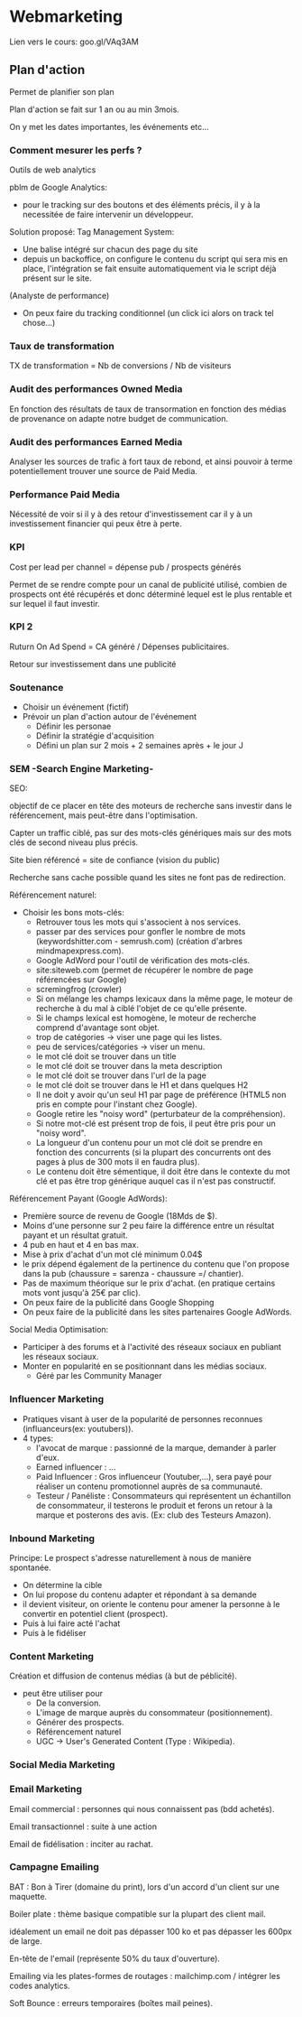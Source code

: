 # Webmarketing

Lien vers le cours: goo.gl/VAq3AM

## Plan d'action

Permet de planifier son plan 

Plan d'action se fait sur 1 an ou au min 3mois.

On y met les dates importantes, les événements etc...

### Comment mesurer les perfs ?

Outils de web analytics

pblm de Google Analytics:

- pour le tracking sur des boutons et des éléments précis, il y à la necessitée de faire intervenir un développeur.

Solution proposé: Tag Management System:

- Une balise intégré sur chacun des page du site
- depuis un backoffice, on configure le contenu du script qui sera mis en place, l'intégration se fait ensuite automatiquement via le script déjà présent sur le site.

(Analyste de performance)

- On peux faire du tracking conditionnel (un click ici alors on track tel chose...)

### Taux de transformation

TX de transformation = Nb de conversions / Nb de visiteurs

### Audit des performances Owned Media

En fonction des résultats de taux de transormation en fonction des médias de provenance on adapte notre budget de communication.

### Audit des performances Earned Media

Analyser les sources de trafic à fort taux de rebond, et ainsi pouvoir à terme potentiellement trouver une source de Paid Media.

### Performance Paid Media

Nécessité de voir si il y à des retour d'investissement car il y à un investissement financier qui peux être à perte.

### KPI

Cost per lead per channel = dépense pub / prospects générés

Permet de se rendre compte pour un canal de publicité utilisé, combien de prospects ont été récupérés et donc déterminé lequel est le plus rentable et sur lequel il faut investir.

### KPI 2

Ruturn On Ad Spend = CA généré / Dépenses publicitaires.

Retour sur investissement dans une publicité

### Soutenance

- Choisir un événement (fictif)
- Prévoir un plan d'action autour de l'événement
  - Définir les personae
  - Définir la stratégie d'acquisition
  - Défini un plan sur 2 mois + 2 semaines après + le jour J

### SEM -Search Engine Marketing-

SEO:

objectif de ce placer en tête des moteurs de recherche sans investir dans le référencement, mais peut-être dans l'optimisation.

Capter un traffic ciblé, pas sur des mots-clés génériques mais sur des mots clés de second niveau plus précis.

Site bien référencé = site de confiance (vision du public)

Recherche sans cache possible quand les sites ne font pas de redirection.

Référencement naturel:

- Choisir les bons mots-clés:
  - Retrouver tous les mots qui s'associent à nos services.
  - passer par des services pour gonfler le nombre de mots (keywordshitter.com - semrush.com) (création d'arbres mindmapexpress.com).
  - Google AdWord pour l'outil de vérification des mots-clés.
  - site:siteweb.com (permet de récupérer le nombre de page référencées sur Google)
  - scremingfrog (crowler)
  - Si on mélange les champs lexicaux dans la même page, le moteur de recherche à du mal à ciblé l'objet de ce qu'elle présente.
  - Si le champs lexical est homogène, le moteur de recherche comprend d'avantage sont objet.
  - trop de catégories -> viser une page qui les listes.
  - peu de services/catégories -> viser un menu.
  - le mot clé doit se trouver dans un title
  - le mot clé doit se trouver dans la meta description
  - le mot clé doit se trouver dans l'url de la page
  - le mot clé doit se trouver dans le H1 et dans quelques H2
  - Il ne doit y avoir qu'un seul H1 par page de préférence (HTML5 non pris en compte pour l'instant chez Google).
  - Google retire les "noisy word" (perturbateur de la compréhension).
  - Si notre mot-clé est présent trop de fois, il peut être pris pour un "noisy word".
  - La longueur d'un contenu pour un mot clé doit se prendre en fonction des concurrents (si la plupart des concurrents ont des pages à plus de 300 mots il en faudra plus).
  - Le contenu doit être sémentique, il doit être dans le contexte du mot clé et pas être trop générique auquel cas il n'est pas constructif.

Référencement Payant (Google AdWords):

- Première source de revenu de Google (18Mds de $).
- Moins d'une personne sur 2 peu faire la différence entre un résultat payant et un résultat gratuit.
- 4 pub en haut et 4 en bas max.
- Mise à prix d'achat d'un mot clé minimum 0.04$
- le prix dépend également de la pertinence du contenu que l'on propose dans la pub (chaussure = sarenza - chaussure =/ chantier).
- Pas de maximum théorique sur le prix d'achat. (en pratique certains mots vont jusqu'à 25€ par clic).
- On peux faire de la publicité dans Google Shopping
- On peux faire de la publicité dans les sites partenaires Google AdWords.

Social Media Optimisation:

- Participer à des forums et à l'activité des réseaux sociaux en publiant les réseaux sociaux.
- Monter en popularité en se positionnant dans les médias sociaux.
  - Géré par les Community Manager

### Influencer Marketing

- Pratiques visant à user de la popularité de personnes reconnues (influanceurs(ex: youtubers)).
- 4 types:
  - l'avocat de marque : passionné de la marque, demander à parler d'eux.
  - Earned influencer : ...
  - Paid Influencer : Gros influenceur (Youtuber,...), sera payé pour réaliser un contenu promotionnel auprès de sa communauté.
  - Testeur / Panéliste : Consommateurs qui représentent un échantillon de consommateur, il testerons le produit et ferons un retour à la marque et posterons des avis. (Ex: club des Testeurs Amazon).

### Inbound Marketing

Principe: Le prospect s'adresse naturellement à nous de manière spontanée.

- On détermine la cible
- On lui propose du contenu adapter et répondant à sa demande
- il devient visiteur, on oriente le contenu pour amener la personne à le convertir en potentiel client (prospect).
- Puis à lui faire acté l'achat
- Puis à le fidéliser

### Content Marketing

Création et diffusion de contenus médias (à but de péblicité).

- peut être utiliser pour
  - De la conversion.
  - L'image de marque auprès du consommateur (positionnement).
  - Générer des prospects.
  - Référencement naturel
  - UGC -> User's Generated Content (Type : Wikipedia).

### Social Media Marketing



### Email Marketing

Email commercial : personnes qui nous connaissent pas (bdd achetés).

Email transactionnel : suite à une action

Email de fidélisation : inciter au rachat.

### Campagne Emailing

BAT : Bon à Tirer (domaine du print), lors d'un accord d'un client sur une maquette.

Boiler plate : thème basique compatible sur la plupart des client mail.

idéalement un email ne doit pas dépasser 100 ko et pas dépasser les 600px de large.

En-tête de l'email (représente 50% du taux d'ouverture).

Emailing via les plates-formes de routages : mailchimp.com / intégrer les codes analytics.

Soft Bounce : erreurs temporaires (boîtes mail peines).

